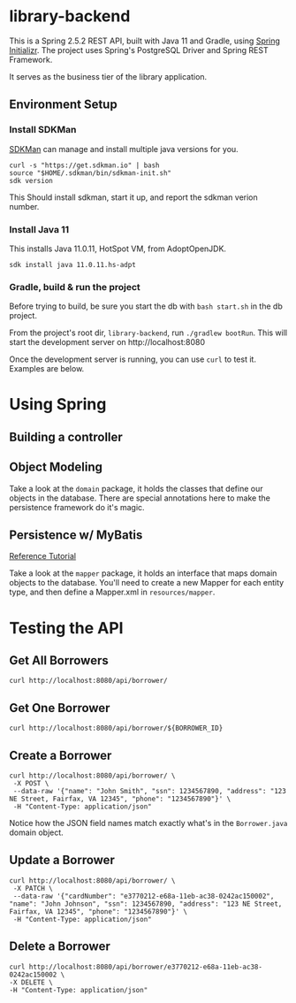 # library-backend

This is a Spring 2.5.2 REST API, built with Java 11 and Gradle, using [Spring Initializr](https://start.spring.io/).  The project uses Spring's PostgreSQL Driver and Spring REST Framework.

It serves as the business tier of the library application.

## Environment Setup

### Install SDKMan

[SDKMan](https://sdkman.io/install) can manage and install multiple java versions for you.

```
curl -s "https://get.sdkman.io" | bash
source "$HOME/.sdkman/bin/sdkman-init.sh"
sdk version
```

This Should install sdkman, start it up, and report the sdkman verion number.

### Install Java 11

This installs Java 11.0.11, HotSpot VM, from AdoptOpenJDK.

```
sdk install java 11.0.11.hs-adpt
```

### Gradle, build & run the project

Before trying to build, be sure you start the db with `bash start.sh` in the db project.

From the project's root dir, `library-backend`, run `./gradlew bootRun`.  This will start the development server on http://localhost:8080

Once the development server is running, you can use `curl` to test it.  Examples are below.

# Using Spring

## Building a controller

## Object Modeling

Take a look at the `domain` package, it holds the classes that define our objects in the database.  There are special annotations here to make the persistence framework do it's magic.

## Persistence w/ MyBatis

[Reference Tutorial](https://www.programmersought.com/article/47604488909/)

Take a look at the `mapper` package, it holds an interface that maps domain objects to the database.  You'll need to create a new Mapper for each entity type, and then define a Mapper.xml in `resources/mapper`.

# Testing the API

## Get All Borrowers

```
curl http://localhost:8080/api/borrower/
```

## Get One Borrower

```
curl http://localhost:8080/api/borrower/${BORROWER_ID}
```


## Create a Borrower

```
curl http://localhost:8080/api/borrower/ \
 -X POST \
 --data-raw '{"name": "John Smith", "ssn": 1234567890, "address": "123 NE Street, Fairfax, VA 12345", "phone": "1234567890"}' \
 -H "Content-Type: application/json"
```

Notice how the JSON field names match exactly what's in the `Borrower.java` domain object.

## Update a Borrower

```
curl http://localhost:8080/api/borrower/ \
 -X PATCH \
 --data-raw '{"cardNumber": "e3770212-e68a-11eb-ac38-0242ac150002", "name": "John Johnson", "ssn": 1234567890, "address": "123 NE Street, Fairfax, VA 12345", "phone": "1234567890"}' \
 -H "Content-Type: application/json"
```


## Delete a Borrower

```
curl http://localhost:8080/api/borrower/e3770212-e68a-11eb-ac38-0242ac150002 \
-X DELETE \
-H "Content-Type: application/json"
```